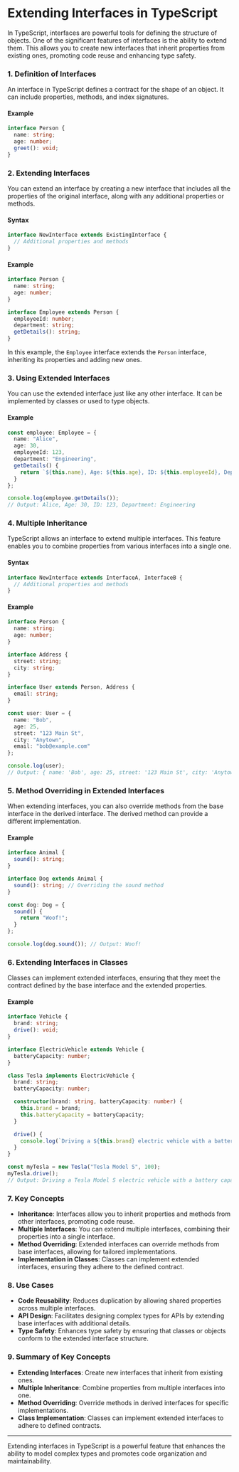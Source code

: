 # Extending Interfaces in TypeScript

In TypeScript, interfaces are powerful tools for defining the structure of objects. One of the significant features of interfaces is the ability to extend them. This allows you to create new interfaces that inherit properties from existing ones, promoting code reuse and enhancing type safety.

### 1. **Definition of Interfaces**

An interface in TypeScript defines a contract for the shape of an object. It can include properties, methods, and index signatures.

#### Example

```typescript
interface Person {
  name: string;
  age: number;
  greet(): void;
}
```

### 2. **Extending Interfaces**

You can extend an interface by creating a new interface that includes all the properties of the original interface, along with any additional properties or methods.

#### Syntax

```typescript
interface NewInterface extends ExistingInterface {
  // Additional properties and methods
}
```

#### Example

```typescript
interface Person {
  name: string;
  age: number;
}

interface Employee extends Person {
  employeeId: number;
  department: string;
  getDetails(): string;
}
```

In this example, the `Employee` interface extends the `Person` interface, inheriting its properties and adding new ones.

### 3. **Using Extended Interfaces**

You can use the extended interface just like any other interface. It can be implemented by classes or used to type objects.

#### Example

```typescript
const employee: Employee = {
  name: "Alice",
  age: 30,
  employeeId: 123,
  department: "Engineering",
  getDetails() {
    return `${this.name}, Age: ${this.age}, ID: ${this.employeeId}, Department: ${this.department}`;
  }
};

console.log(employee.getDetails()); 
// Output: Alice, Age: 30, ID: 123, Department: Engineering
```

### 4. **Multiple Inheritance**

TypeScript allows an interface to extend multiple interfaces. This feature enables you to combine properties from various interfaces into a single one.

#### Syntax

```typescript
interface NewInterface extends InterfaceA, InterfaceB {
  // Additional properties and methods
}
```

#### Example

```typescript
interface Person {
  name: string;
  age: number;
}

interface Address {
  street: string;
  city: string;
}

interface User extends Person, Address {
  email: string;
}

const user: User = {
  name: "Bob",
  age: 25,
  street: "123 Main St",
  city: "Anytown",
  email: "bob@example.com"
};

console.log(user);
// Output: { name: 'Bob', age: 25, street: '123 Main St', city: 'Anytown', email: 'bob@example.com' }
```

### 5. **Method Overriding in Extended Interfaces**

When extending interfaces, you can also override methods from the base interface in the derived interface. The derived method can provide a different implementation.

#### Example

```typescript
interface Animal {
  sound(): string;
}

interface Dog extends Animal {
  sound(): string; // Overriding the sound method
}

const dog: Dog = {
  sound() {
    return "Woof!";
  }
};

console.log(dog.sound()); // Output: Woof!
```

### 6. **Extending Interfaces in Classes**

Classes can implement extended interfaces, ensuring that they meet the contract defined by the base interface and the extended properties.

#### Example

```typescript
interface Vehicle {
  brand: string;
  drive(): void;
}

interface ElectricVehicle extends Vehicle {
  batteryCapacity: number;
}

class Tesla implements ElectricVehicle {
  brand: string;
  batteryCapacity: number;

  constructor(brand: string, batteryCapacity: number) {
    this.brand = brand;
    this.batteryCapacity = batteryCapacity;
  }

  drive() {
    console.log(`Driving a ${this.brand} electric vehicle with a battery capacity of ${this.batteryCapacity} kWh.`);
  }
}

const myTesla = new Tesla("Tesla Model S", 100);
myTesla.drive(); 
// Output: Driving a Tesla Model S electric vehicle with a battery capacity of 100 kWh.
```

### 7. **Key Concepts**

- **Inheritance**: Interfaces allow you to inherit properties and methods from other interfaces, promoting code reuse.
- **Multiple Interfaces**: You can extend multiple interfaces, combining their properties into a single interface.
- **Method Overriding**: Extended interfaces can override methods from base interfaces, allowing for tailored implementations.
- **Implementation in Classes**: Classes can implement extended interfaces, ensuring they adhere to the defined contract.

### 8. **Use Cases**

- **Code Reusability**: Reduces duplication by allowing shared properties across multiple interfaces.
- **API Design**: Facilitates designing complex types for APIs by extending base interfaces with additional details.
- **Type Safety**: Enhances type safety by ensuring that classes or objects conform to the extended interface structure.

### 9. **Summary of Key Concepts**

- **Extending Interfaces**: Create new interfaces that inherit from existing ones.
- **Multiple Inheritance**: Combine properties from multiple interfaces into one.
- **Method Overriding**: Override methods in derived interfaces for specific implementations.
- **Class Implementation**: Classes can implement extended interfaces to adhere to defined contracts.

---

Extending interfaces in TypeScript is a powerful feature that enhances the ability to model complex types and promotes code organization and maintainability.